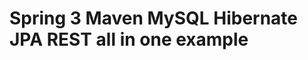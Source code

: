Spring 3  Maven MySQL Hibernate JPA REST all in one example
==========================================================
